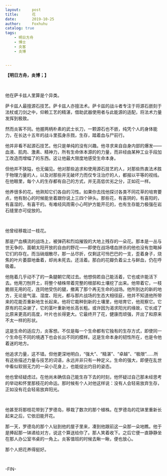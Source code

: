 ```yaml
---
layout:     post
title:      花
date:       2019-10-25
author:     Foxhuhu
catalog: true
tags:
    - 明日方舟
    - 博士
    - 炎客
    - 炎博

    
---
```



**【明日方舟，炎博；】**


&nbsp;
&nbsp;



他在萨卡兹人里算是个异类。

萨卡兹人最擅源石技艺。萨卡兹人亦擅法术。萨卡兹的战斗者专注于将源石嵌刻于法杖或刀剑之中，仰赖工艺的精湛，借助武器使用者与此能源的适配，将法术力量发挥到极致。

然而炎客不同。他握两柄朴素的武士长刀，一颗源石也不嵌，纯凭个人的身体能力，在长达十五年的战斗里孤身杀戮，生存，踏着血与尸前行。

他并非看不起源石技艺。他只是单纯的没有兴趣。他寻求来自自身内部的爆发——血液、肌肉、激素、精神力，所有生命体本源的的力量，而非经由某种工业手段加工改造而增幅了的东西。这让他最大限度地感受生命本身。

但他并不狭隘，也无偏见。他对那些追求和使用源石技艺的人，对那些热衷法术胜于物理力量的人，以及对那些并无破坏力而仅专注治疗的人，都报以平等的视线。在他眼里，每个人的生存都有自己的方式，并无高低优劣之分，正如花一样。

他养很多的花。他熟知它们各自的习性。如果你去找他探讨各类不同花草的培育要点，他有耐心的时候能坐着跟你说上三四个钟头。那些花，有喜阴的，有喜阳的，有喜湿的，有喜干的。有难经风雨需小心呵护方能开花的，也有生存能力极强在岩石缝里亦可绽放的。

 &nbsp;

他曾经移栽过一枝花。

那是尸血横流的战场上，被弹药和烈焰摧毁的大地上残存的一朵花。那本是一丛与世无争的、面朝太阳开放的自由的野花——即使在战场嗜血拼杀的他也没有忽略掉它们的存在。而当硝烟散尽，那一丛尽折，仅剩这可怜巴巴的一支，歪着身子，烧焦的叶片萎靡地垂着，却尚未死去。还活着。那白的花瓣负着尘土与鲜血，仍在呼吸着。

他拖着几乎动不了的一条腿朝它爬过去。他想倘若自己能活着，它也或许能活下去。他用刀刨开土，将整个植株带着完整的根部和土壤挖了出来。他带着它，一枝脆弱无用的花，连同他受伤的腿，撤离了那个再无生命的战场。他所到达的新的地方，无论是气温、湿度、阳光，都与那片战场的生态大相径庭，他并不知道他所带来的花能否重新地生长起来。他将它栽种到新的土壤里，他培育它，他观察它。它原有的花朵谢了，它的茎叶重新地长高长粗。或许因为渴求阳光的缘故，它长成了比原来更高的高度，叶片也长得更大。它最终开了花，健康而顽强，开出了和原来不太一样的形状。

这是生命的适应力，炎客想。不仅是每一个生命都有它独有的生存方式，即使同一个生命在不同的境遇下也会长出不同的模样。这是生命本身的韧性所在，也是令他着迷的地方。

他追求力量，这不错。但他更深地明白，“强大”、“精湛”、“卓越”、“极限”……所有这些描述力量与技艺的词语，永远并非只有一种定义。生命的强大，即便在乱世中看似软弱无力的一朵小花身上，也能绽出灼目的姿态。

他也曾经疑虑过。在他尚未确信自己能生存下去的时刻，他怀疑过自己那未经思考的举动和怀里那枝花的命运。那时候有个人对他这样说：没有人会轻易放弃生存，正如没有花会轻易放弃阳光。

&nbsp;

他甚至将那枝花带到了罗德岛，移栽了数次的那个植株。在罗德岛的花钵里重新长起来之后，它依旧能开花。

那一天，罗德岛的那个人钻到他的屋子里来，凑到他跟前这一朵那一朵地瞧。他于是捧起那一钵递给对方，说这个算送给你了。那人笑着收下。之后它便一直静静坐在那人办公室书桌的一角上。炎客值班的时候去瞅一瞅，便也放心。

那个人把花养得挺好。



&nbsp;
&nbsp;

-FIN-


&nbsp;




